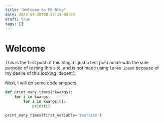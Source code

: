 ```yaml
---
title: "Welcome to VE Blog"
date: 2023-04-28T08:43:14-04:00
draft: true 
tags: []
---
```


# Welcome

This is the first post of this blog. Is just a test post made with the sole purpose of testing this site, 
and is not made using `lorem ipsum` because of my desire of this looking 'decent'.

Next, I will do some code snippets.

```python
def print_many_times(*kwargs):
    for i in kwargs:
        for i in kwargs[0]:
            print(i)

print_many_times(first_variable='testsite')
```
